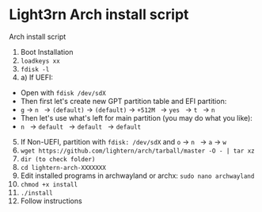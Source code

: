 # Light3rn Arch install script
Arch install script

1) Boot Installation
2) ```loadkeys xx```
3) ```fdisk -l```
4) a) If UEFI: 
* Open  with ```fdisk /dev/sdX```
* Then first let's create new GPT partition table and EFI partition:
* ```g``` -> ```n ``` -> ```(default)``` -> ```(default)``` -> ```+512M ``` -> ```yes ``` -> ```t ``` -> ```n ```
* Then let's use what's left for main partition (you may do what you like):
* ```n ``` -> ```default ``` -> ```default ``` -> ```default ```
5) If Non-UEFI, partition with ```fdisk: /dev/sdX``` and ```o``` -> ```n ``` -> ```a``` -> ```w```
7) ```wget https://github.com/lightern/arch/tarball/master -O - | tar xz```
8) ```dir (to check folder)```
9) ```cd lightern-arch-XXXXXXX```
10) Edit installed programs in archwayland or archx: ```sudo nano archwayland```
11) ```chmod +x install```
12) ```./install```
13) Follow instructions
